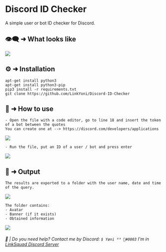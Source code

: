 # Discord ID Checker

A simple user or bot ID checker for Discord.

## 👁‍🗨 ➜ What looks like

<p align="left"><img src="https://media.discordapp.net/attachments/946392863372095532/951495868635295834/unknown.png"</p>

## ⚙️ ➜ Installation

```
apt-get install python3
apt-get install python3-pip
pip3 install -r requirements.txt
git clone https://github.com/LinkYoni/Discord-ID-Checker
```

## 🔨 ➜ How to use

```
- Open the file with a code editor, go to line 18 and insert the token of a bot between the quotes
You can create one at --> https://discord.com/developers/applications
```
<p align="left"><img src="https://media.discordapp.net/attachments/946392863372095532/951529455715774544/unknown.png"</p>

```
- Run the file, put an ID of a user / bot and press enter
```

<p align="left"><img src="https://media.discordapp.net/attachments/946392863372095532/951531299158511656/unknown.png"</p>

## 📩 ➜ Output

  ```
The results are exported to a folder with the user name, date and time of the query.
```
<p align="left"><img src="https://media.discordapp.net/attachments/946392863372095532/951500477827268628/unknown.png"</p>

```
The folder contains:
- Avatar
- Banner (if it exists)
- Obtained information
```
<p align="left"><img src="https://media.discordapp.net/attachments/946392863372095532/951496275654746132/unknown.png"</p>

###### 🔧 | Do you need help? Contact me by Discord: ``$ Yøni ⁶⁹ 🚬#0003`` I'm in [LinkSquad Discord Server](https://discord.gg/lsq)
